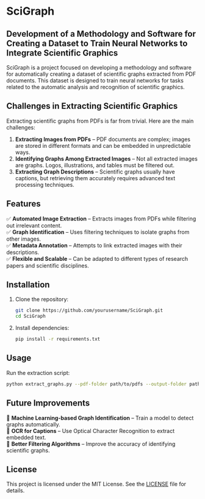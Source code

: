 # SciGraph

## Development of a Methodology and Software for Creating a Dataset to Train Neural Networks to Integrate Scientific Graphics

SciGraph is a project focused on developing a methodology and software for automatically creating a dataset of scientific graphs extracted from PDF documents. This dataset is designed to train neural networks for tasks related to the automatic analysis and recognition of scientific graphics.

## Challenges in Extracting Scientific Graphics

Extracting scientific graphs from PDFs is far from trivial. Here are the main challenges:

1. **Extracting Images from PDFs** – PDF documents are complex; images are stored in different formats and can be embedded in unpredictable ways.
2. **Identifying Graphs Among Extracted Images** – Not all extracted images are graphs. Logos, illustrations, and tables must be filtered out.
3. **Extracting Graph Descriptions** – Scientific graphs usually have captions, but retrieving them accurately requires advanced text processing techniques.

## Features

✅ **Automated Image Extraction** – Extracts images from PDFs while filtering out irrelevant content.  
✅ **Graph Identification** – Uses filtering techniques to isolate graphs from other images.  
✅ **Metadata Annotation** – Attempts to link extracted images with their descriptions.  
✅ **Flexible and Scalable** – Can be adapted to different types of research papers and scientific disciplines.  

## Installation

1. Clone the repository:
   ```sh
   git clone https://github.com/yourusername/SciGraph.git
   cd SciGraph
   ```
2. Install dependencies:
   ```sh
   pip install -r requirements.txt
   ```

## Usage

Run the extraction script:
```sh
python extract_graphs.py --pdf-folder path/to/pdfs --output-folder path/to/output
```

## Future Improvements

🔹 **Machine Learning-based Graph Identification** – Train a model to detect graphs automatically.  
🔹 **OCR for Captions** – Use Optical Character Recognition to extract embedded text.  
🔹 **Better Filtering Algorithms** – Improve the accuracy of identifying scientific graphs.  

## License

This project is licensed under the MIT License. See the [LICENSE](LICENSE) file for details.
